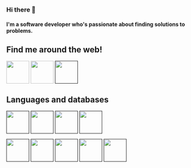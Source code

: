 ### Hi there 👋

#### I'm a software developer who's passionate about finding solutions to problems.
## Find me around the web!

<a href="https://www.linkedin.com/in/linetlucygenchabe/" target="blank"><img align="center" src="https://img.icons8.com/color/2x/linkedin-circled.png" height="60" /></a>
<a href="https://github.com/linetlucy-genchabe" target="blank"><img align="center" src="https://img.icons8.com/ios-filled/2x/github.png" height="60" /></a>
<a href="" target="blank"><img align="center" src="https://img.icons8.com/color/2x/instagram-new.png" height="60" /></a>



## Languages and databases
<a href="" target="blank"><img align="center" src="https://img.icons8.com/color/2x/python.png" height="60" /></a>
<a href="" target="blank"><img align="center" src="https://img.icons8.com/color/2x/angularjs.png" height="60" /></a>
<a href="" target="blank"><img align="center" src="https://img.icons8.com/color/2x/bootstrap.png" height="60" /></a>
<a href="" target="blank"><img align="center" src="https://img.icons8.com/color/2x/javascript.png" height="60" /></a>

<a href="" target="blank"><img align="center" src="https://img.icons8.com/color/2x/html-5.png" height="60" /></a>
<a href="" target="blank"><img align="center" src="https://img.icons8.com/color/2x/css3.png" height="60" /></a>
<a href="" target="blank"><img align="center" src="https://img.icons8.com/ios/2x/flask.png" height="60" /></a>
<a href="" target="blank"><img align="center" src="https://img.icons8.com/ios/2x/django.png" height="60" /></a>
<a href="" target="blank"><img align="center" src="https://img.icons8.com/color/2x/postgreesql.png" height="60" /></a>



<!--
**linetlucy-genchabe/linetlucy-genchabe** is a ✨ _special_ ✨ repository because its `README.md` (this file) appears on your GitHub profile.

Here are some ideas to get you started:

- 🔭 I’m currently working on ...
- 🌱 I’m currently learning ...
- 👯 I’m looking to collaborate on ...
- 🤔 I’m looking for help with ...
- 💬 Ask me about ...
- 📫 How to reach me: ...
- 😄 Pronouns: ...
- ⚡ Fun fact: ...
-->
